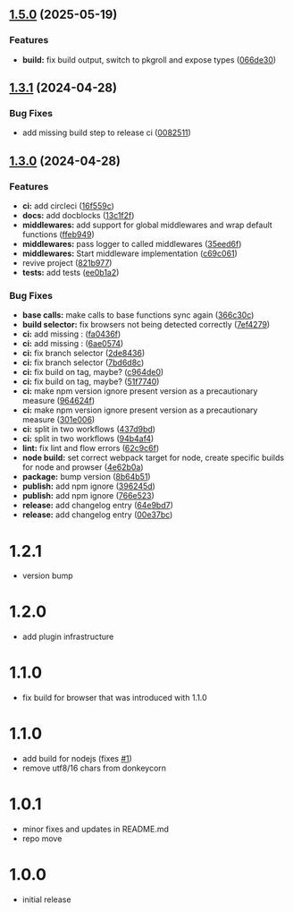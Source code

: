 

## [1.5.0](https://github.com/bitchcraft/unicorn-logger/compare/v1.3.1...v1.5.0) (2025-05-19)


### Features

* **build:** fix build output, switch to pkgroll and expose types ([066de30](https://github.com/bitchcraft/unicorn-logger/commit/066de306affc6ec085a17113caad8d255e774008))

## [1.3.1](https://github.com/bitchcraft/unicorn-logger/compare/v1.3.0...v1.3.1) (2024-04-28)


### Bug Fixes

* add missing build step to release ci ([0082511](https://github.com/bitchcraft/unicorn-logger/commit/0082511fb66f86f6fba4a51aa489f9a2599d83da))

## [1.3.0](https://github.com/bitchcraft/unicorn-logger/compare/1.1.1...v1.3.0) (2024-04-28)


### Features

* **ci:** add circleci ([16f559c](https://github.com/bitchcraft/unicorn-logger/commit/16f559ccb361e3a865500bbfe87157689ff95492))
* **docs:** add docblocks ([13c1f2f](https://github.com/bitchcraft/unicorn-logger/commit/13c1f2fca523c5f2497afc1b44af187d5bce7bf8))
* **middlewares:** add support for global middlewares and wrap default functions ([ffeb949](https://github.com/bitchcraft/unicorn-logger/commit/ffeb949f82db1fe19bea93a5f07707785a9e9ed0))
* **middlewares:** pass logger to called middlewares ([35eed6f](https://github.com/bitchcraft/unicorn-logger/commit/35eed6f77ab4809edbaae8ebab95437a0ad2c7c3))
* **middlewares:** Start middleware implementation ([c69c061](https://github.com/bitchcraft/unicorn-logger/commit/c69c0618773c46224231e84f35a465d34b60ae76))
* revive project ([821b977](https://github.com/bitchcraft/unicorn-logger/commit/821b977838f19fdec97d36ac183a506fbed5cac4))
* **tests:** add tests ([ee0b1a2](https://github.com/bitchcraft/unicorn-logger/commit/ee0b1a20eb1777d60f920324d5d3b23e628fda68))


### Bug Fixes

* **base calls:** make calls to base functions sync again ([366c30c](https://github.com/bitchcraft/unicorn-logger/commit/366c30c588c4178fecb7ba2a308cb5a1ec8b2341))
* **build selector:** fix browsers not being detected correctly ([7ef4279](https://github.com/bitchcraft/unicorn-logger/commit/7ef42790cabc03f95bab86890ae2063b8c5d8e4d))
* **ci:** add missing : ([fa0436f](https://github.com/bitchcraft/unicorn-logger/commit/fa0436fd1ac9c5d823a0dd9b68f2d7d977b47da2))
* **ci:** add missing : ([6ae0574](https://github.com/bitchcraft/unicorn-logger/commit/6ae05747a242736a5939b1630791f62929633576))
* **ci:** fix branch selector ([2de8436](https://github.com/bitchcraft/unicorn-logger/commit/2de84369d88a897af120286008ad112c7e206995))
* **ci:** fix branch selector ([7bd6d8c](https://github.com/bitchcraft/unicorn-logger/commit/7bd6d8ccf46f3fbec4a16f6bede3eef80151b972))
* **ci:** fix build on tag, maybe? ([c964de0](https://github.com/bitchcraft/unicorn-logger/commit/c964de0554eb09a2d4e29c2fb879efb16d656dbf))
* **ci:** fix build on tag, maybe? ([51f7740](https://github.com/bitchcraft/unicorn-logger/commit/51f7740a4f5a38aa8606df794b99fedf0202afee))
* **ci:** make npm version ignore present version as a precautionary measure ([964624f](https://github.com/bitchcraft/unicorn-logger/commit/964624fbd51fded711b61fbc76f568a3ab10d70e))
* **ci:** make npm version ignore present version as a precautionary measure ([301e006](https://github.com/bitchcraft/unicorn-logger/commit/301e006289b022eb48e99cad5ad3f8c5b183820c))
* **ci:** split in two workflows ([437d9bd](https://github.com/bitchcraft/unicorn-logger/commit/437d9bd5e069f1825ba015c96901f2223e3c2c21))
* **ci:** split in two workflows ([94b4af4](https://github.com/bitchcraft/unicorn-logger/commit/94b4af407b2e155ffb4e2366ee3334d7136c8410))
* **lint:** fix lint and flow errors ([62c9c6f](https://github.com/bitchcraft/unicorn-logger/commit/62c9c6f2ca5fdc086f59ca86723397b989bcd2c7))
* **node build:** set correct webpack target for node, create specific builds for node and prowser ([4e62b0a](https://github.com/bitchcraft/unicorn-logger/commit/4e62b0a5132903974823eeca483221eebb778b46))
* **package:** bump version ([8b64b51](https://github.com/bitchcraft/unicorn-logger/commit/8b64b5105055944c75a98cf242d5f26592b4c470))
* **publish:** add npm ignore ([396245d](https://github.com/bitchcraft/unicorn-logger/commit/396245dbb0eda48c6712e2ae2ee5e3492cfd4430))
* **publish:** add npm ignore ([766e523](https://github.com/bitchcraft/unicorn-logger/commit/766e523873de1ea772425bb0d9d2dc453ecbd770))
* **release:** add changelog entry ([64e9bd7](https://github.com/bitchcraft/unicorn-logger/commit/64e9bd72249bbfeaf8762fa46bf5c3d859285037))
* **release:** add changelog entry ([00e37bc](https://github.com/bitchcraft/unicorn-logger/commit/00e37bca4a9a81af75da072809ac210d70b62910))

# 1.2.1

- version bump

# 1.2.0

- add plugin infrastructure

# 1.1.0

- fix build for browser that was introduced with 1.1.0

# 1.1.0

- add build for nodejs (fixes [#1](https://github.com/bitchcraft/unicorn-logger/issues/1))
- remove utf8/16 chars from donkeycorn

# 1.0.1

- minor fixes and updates in README.md
- repo move

# 1.0.0

- initial release
